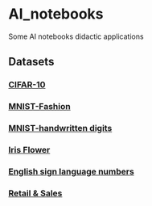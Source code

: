 # AI_notebooks
Some AI notebooks didactic applications

## Datasets
### [CIFAR-10](/CIFAR10_dataset.ipynb)
### [MNIST-Fashion](/FashionMNIST_dataset.ipynb)
### [MNIST-handwritten digits](/MNIST_handwrittenDigit_database.ipynb)
### [Iris Flower](/IrisFlower_dataset.ipynb)
### [English sign language numbers](/EnglishSignLanguageNumbers_dataset.ipynb)
### [Retail & Sales](/RetailAndSales.ipynb)
